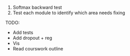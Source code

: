 1) Softmax backward test
2) Test each module to identify which area needs fixing


TODO:
- Add tests
- Add dropout + reg
- Vis 
- Read courswork outline
